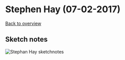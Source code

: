 # Stephen Hay (07-02-2017)

[Back to overview](https://github.com/Zishrodrigues/weekly-nerd)

## Sketch notes

![Stephan Hay sketchnotes]("https://github.com/Zishrodrigues/weekly-nerd/blob/master/notes/images/1-hay.JPG")
